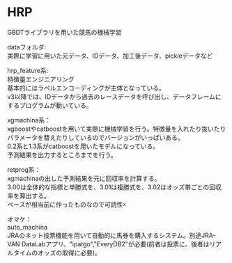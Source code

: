 # HRP
GBDTライブラリを用いた競馬の機械学習

dataフォルダ:  
実際に学習に用いた元データ、IDデータ、加工後データ、pickleデータなど  

hrp_feature系:  
特徴量エンジニアリング  
基本的にはラベルエンコーディングが主体となっている。  
v3以降では、IDデータから過去のレースデータを呼び出し、データフレームにするプログラムが動いている。  

xgmachina系：  
xgboostやcatboostを用いて実際に機械学習を行う。特徴量を入れたり抜いたりパラメータを替えたりしているのでバージョンがいっぱいある。  
0.2系と1.3系がcatboostを用いたモデルになっている。  
予測結果を出力するところまでを行う。  

retprog系：  
xgmachinaの出した予測結果を元に回収率を計算する。  
3.00は全体的な指標と単勝式を、3.01は複勝式を、3.02はオッズ帯ごとの回収率を算出する。  
ベースが相当前に作ったものなので可読性☓  

オマケ：  
auto_machina  
JRAのネット投票機能を用いて自動的に馬券を購入するシステム。別途JRA-VAN DataLabアプリ、"ipatgo","EveryDB2"が必要(前者は投票に、後者はリアルタイムのオッズの取得に必要)。
